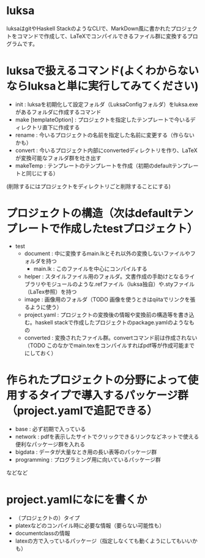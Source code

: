 # luksa
luksaはgitやHaskell StackのようなCLIで、MarkDown風に書かれたプロジェクトをコマンドで作成して、LaTeXでコンパイルできるファイル群に変換するプログラムです。

# luksaで扱えるコマンド(よくわからないならluksaと単に実行してみてください)
- init : luksaを初期化して設定フォルダ（LuksaConfigフォルダ）をluksa.exeがあるフォルダに作成するコマンド
- make  [templateOption] <projectName>: プロジェクトを指定したテンプレートで今いるディレクトリ直下に作成する
- rename <targetName>: 今いるプロジェクトの名前を指定した名前に変更する（作らないかも）
- convert : 今いるプロジェクト内部にconvertedディレクトリを作り、LaTeXが変換可能なフォルダ群を吐き出す
- makeTemp : テンプレートのテンプレートを作成（初期のdefaultテンプレートと同じにする）

(削除するにはプロジェクトをディレクトリごと削除することにする)

# プロジェクトの構造（次はdefaultテンプレートで作成したtestプロジェクト）
- test
    - document : 中に変換するmain.lkとそれ以外の変換しないファイルやフォルダを持つ
        - main.lk : このファイルを中心にコンパイルする
    - helper : スタイルファイル用のフォルダ。文書作成の手助けとなるライブラリやモジュールのような.refファイル（luksa独自）や.styファイル（LaTex参照）を持つ
    - image : 画像用のフォルダ（TODO 画像を使うときはqiitaでリンクを張るように使う）
    - project.yaml : プロジェクトの変換後の情報や変換前の構造等を書き込む。haskell stackで作成したプロジェクトのpackage.yamlのようなもの
    - converted : 変換されたファイル群。convertコマンド前は作成されない（TODO このなかでmain.texをコンパイルすればpdf等が作成可能までにしておく）

# 作られたプロジェクトの分野によって使用するタイプで導入するパッケージ群（project.yamlで追記できる）
- base : 必ず初期で入っている
- network : pdfを表示したサイトでクリックできるリンクなどネットで使える便利なパッケージ群を入れる
- bigdata : データが大量なとき用の長い表等のパッケージ群
- programming : プログラミング用に向いているパッケージ群

などなど

# project.yamlになにを書くか
- （プロジェクトの）タイプ
- platexなどのコンパイル時に必要な情報（要らない可能性も）
- documentclassの情報
- latexの方で入っているパッケージ（指定しなくても動くようにしてもいいかも）
